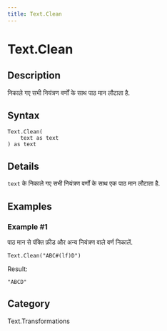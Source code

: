 ```yaml
---
title: Text.Clean
---
```


# Text.Clean


## Description

निकाले गए सभी नियंत्रण वर्णों के साथ पाठ मान लौटाता है.


## Syntax

```powerquery
Text.Clean(
    text as text
) as text
```


## Details

<code>text</code> के निकाले गए सभी नियंत्रण वर्णों के साथ एक पाठ मान लौटाता है.


## Examples

### Example #1 
पाठ मान से पंक्ति फ़ीड और अन्य नियंत्रण वाले वर्ण निकालें.
```powerquery
Text.Clean("ABC#(lf)D")
```

Result: 
```powerquery
"ABCD"
```




## Category
Text.Transformations
